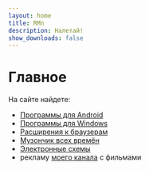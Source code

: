 ```yaml
---
layout: home
title: RMn
description: Налетай!
show_downloads: false
---
```


# Главное

На сайте найдете:
* [Программы для Android](./android.html)
* [Программы для Windows](/windows.html)
* [Расширения к браузерам](/addons.html)
* [Музончик всех времён](music.html)
* [Электронные схемы](#)
* рекламу [моего канала](https://t.me/FilmsRM) с фильмами
